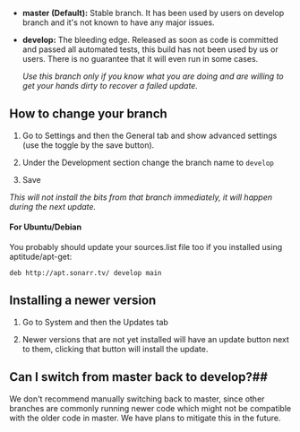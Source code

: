 - **master (Default):** Stable branch. It has been used by users on develop branch and it's not known to have any major issues.


- **develop:** The bleeding edge. Released as soon as code is committed and passed all automated tests, this build has not been used by us or users. There is no guarantee that it will even run in some cases. 

	*Use this branch only if you know what you are doing and are willing to get your hands dirty to recover a failed update.*

## How to change your branch ##

1. Go to Settings and then the General tab and show advanced settings (use the toggle by the save button).

2. Under the Development section change the branch name to `develop`

3. Save

_This will not install the bits from that branch immediately, it will happen during the next update._

#### For Ubuntu/Debian ####

You probably should update your sources.list file too if you installed using aptitude/apt-get:

    deb http://apt.sonarr.tv/ develop main

## Installing a newer version ##

1. Go to System and then the Updates tab

2. Newer versions that are not yet installed will have an update button next to them, clicking that button will install the update.

## Can I switch from master back to develop?##
We don't recommend manually switching back to master, since other branches are commonly running newer code which might not be compatible with the older code in master.
We have plans to mitigate this in the future.